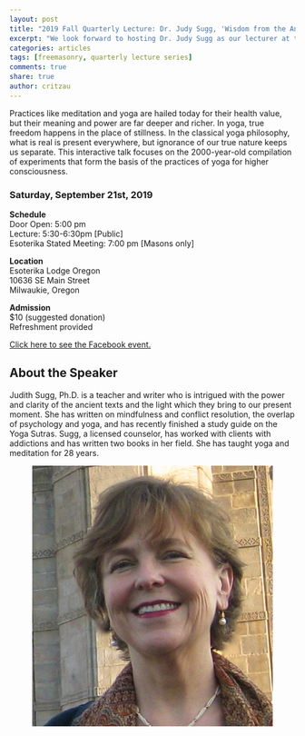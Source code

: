 ```yaml
---
layout: post
title: "2019 Fall Quarterly Lecture: Dr. Judy Sugg, 'Wisdom from the Ancient Sanskrit Texts of Yoga Sutras'"
excerpt: "We look forward to hosting Dr. Judy Sugg as our lecturer at the 2019 Fall Equinox quarterly."
categories: articles
tags: [freemasonry, quarterly lecture series]
comments: true
share: true
author: critzau
---
```


Practices like meditation and yoga are hailed today for their health value, but their meaning and power are far deeper and richer. In yoga, true freedom happens in the place of stillness. In the classical yoga philosophy, what is real is present everywhere, but ignorance of our true nature keeps us separate. This interactive talk focuses on the 2000-year-old compilation of experiments that form the basis of the practices of yoga for higher consciousness.


### Saturday, September 21st, 2019 

**Schedule**  
Door Open: 5:00 pm  
Lecture: 5:30-6:30pm [Public]  
Esoterika Stated Meeting: 7:00 pm [Masons only]  

**Location**  
Esoterika Lodge Oregon  
10636 SE Main Street  
Milwaukie, Oregon  

**Admission**  
$10 (suggested donation)  
Refreshment provided

[Click here to see the Facebook event.](https://www.facebook.com/events/356798585261257/)

## About the Speaker

Judith Sugg, Ph.D. is a teacher and writer who is intrigued with the power and clarity of the ancient texts and the light which they bring to our present moment. She has written on mindfulness and conflict resolution, the overlap of psychology and yoga, and has recently finished a study guide on the Yoga Sutras. Sugg, a licensed counselor, has worked with clients with addictions and has written two books in her field. She has taught yoga and meditation for 28 years.

<figure>
  <img src="/images/2019-Judy-Sugg.jpg" alt="Dr. Judy Sugg">
</figure>
